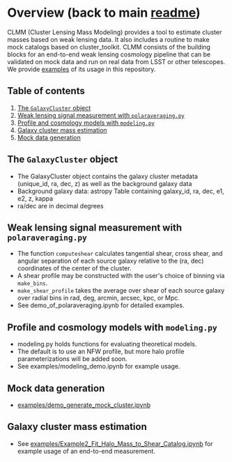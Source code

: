 # Overview (back to main [readme](README.md))
CLMM (Cluster Lensing Mass Modeling) provides a tool to estimate cluster masses based on weak lensing data.
It also includes a routine to make mock catalogs based on cluster_toolkit.
CLMM consists of the building blocks for an end-to-end weak lensing cosmology pipeline that can be validated on mock data and run on real data from LSST or other telescopes.
We provide [examples](https://github.com/LSSTDESC/CLMM/tree/master/examples) of its usage in this repository.


## Table of contents
1. [The `GalaxyCluster` object](#the_galaxycluster_object)
2. [Weak lensing signal measurement with `polaraveraging.py`](#weak_lensing_signal_measurement_with_polaraveraging)
3. [Profile and cosmology models with `modeling.py`](#profile_and_cosmology_models_with_modeling)
4. [Galaxy cluster mass estimation](#galaxy_cluster_mass_estimation)
5. [Mock data generation](#mock_data_generation)


## The `GalaxyCluster` object <a name="the_galaxycluster_object"></a>

  * The GalaxyCluster object contains the galaxy cluster metadata (unique_id, ra, dec, z) as well as the background galaxy data
  * Background galaxy data: astropy Table containing galaxy_id, ra, dec, e1, e2, z, kappa
  * ra/dec are in decimal degrees

## Weak lensing signal measurement with `polaraveraging.py` <a name="weak_lensing_signal_measurement_with_polaraveraging"></a>

  * The function `computeshear` calculates tangential shear, cross shear, and angular separation of each source galaxy relative to the (ra, dec) coordinates of the center of the cluster.
  * A shear profile may be constructed with the user's choice of binning via `make_bins`.
  * `make_shear_profile` takes the average over shear of each source galaxy over radial bins in rad, deg, arcmin, arcsec, kpc, or Mpc.
  * See demo_of_polaraveraging.ipynb for detailed examples.

## Profile and cosmology models with `modeling.py` <a name="profile_and_cosmology_models_with_modeling"></a>

  * modeling.py holds functions for evaluating theoretical models.
  * The default is to use an NFW profile, but more halo profile parameterizations will be added soon.
  * See examples/modeling_demo.ipynb for example usage.

## Mock data generation <a name="mock_data_generation"></a>
  * [examples/demo_generate_mock_cluster.ipynb](examples/demo_generate_mock_cluster.ipynb)


## Galaxy cluster mass estimation <a name="galaxy_cluster_mass_estimation"></a>
  * See [examples/Example2_Fit_Halo_Mass_to_Shear_Catalog.ipynb](examples/Example2_Fit_Halo_Mass_to_Shear_Catalog.ipynb) for example usage of an end-to-end measurement.
